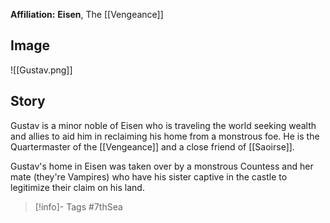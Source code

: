 **Affiliation:** **Eisen**, The [[Vengeance]]

## Image
![[Gustav.png]]

## Story
Gustav is a minor noble of Eisen who is traveling the world seeking wealth and allies to aid him in reclaiming his home from a monstrous foe.  He is the Quartermaster of the [[Vengeance]] and a close friend of [[Saoirse]].

Gustav's home in Eisen was taken over by a monstrous Countess and her mate (they're Vampires) who have his sister captive in the castle to legitimize their claim on his land.

> [!info]- Tags
> #7thSea 

